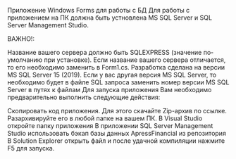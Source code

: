 Приложение Windows Forms для работы с БД
Для работы с приложением на ПК должна быть устновлена MS SQL Server и SQL Server Management Studio.

ВАЖНО!:

Название вашего сервера должно быть SQLEXPRESS (значение по-умолчанию при установке). Если название вашего сервера отличается, то его необходимо заменить в Form1.cs.
Разработка сделана на версии MS SQL Server 15 (2019). Если у вас другая версия MS SQL Server, то необходимо будет в файле SQL запроса заменить номер версии MS SQL Server в путях к файлам
Для запуска приложения Вам необходимо предварительно выполнить следующие действия:

Скопировать код приложения.
Для этого скачайте Zip-архив по ссылке.
Разархивируйте его в любой папке на вашем ПК.
В Visual Studio откройте папку приложения
В приложении SQL Server Management Studio использовать бэкап базы данных ApressFinancial из репозитория
В Solution Explorer открыть файл и после удачной компиляции нажмите F5 для запуска.
